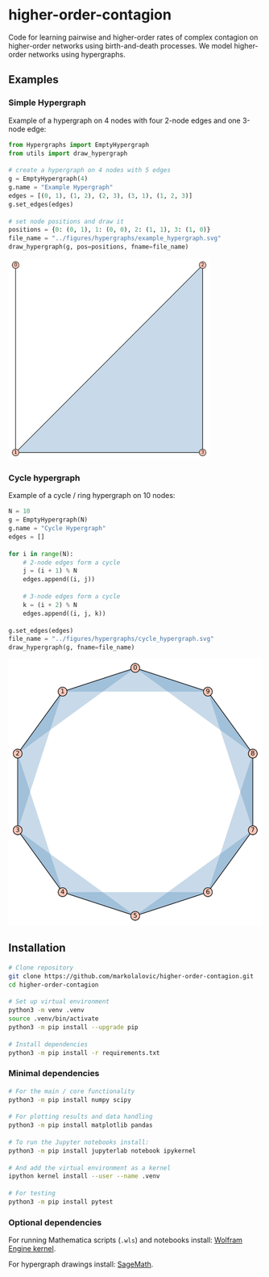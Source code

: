 # higher-order-contagion
Code for learning pairwise and higher-order rates of complex contagion on higher-order networks using birth-and-death processes. We model higher-order networks using hypergraphs.

## Examples

### Simple Hypergraph
Example of a hypergraph on 4 nodes with four 2-node edges and one 3-node edge:
```python
from Hypergraphs import EmptyHypergraph
from utils import draw_hypergraph

# create a hypergraph on 4 nodes with 5 edges
g = EmptyHypergraph(4)
g.name = "Example Hypergraph"
edges = [(0, 1), (1, 2), (2, 3), (3, 1), (1, 2, 3)]
g.set_edges(edges)

# set node positions and draw it
positions = {0: (0, 1), 1: (0, 0), 2: (1, 1), 3: (1, 0)}
file_name = "../figures/hypergraphs/example_hypergraph.svg"
draw_hypergraph(g, pos=positions, fname=file_name)
```
<!-- ![Example Hypergraph](figures/hypergraphs/example_hypergraph.svg) -->
<img src="figures/hypergraphs/example_hypergraph.svg" alt="Example Hypergraph" width="400" height="400">

### Cycle hypergraph
Example of a cycle / ring hypergraph on 10 nodes:
```python
N = 10
g = EmptyHypergraph(N)
g.name = "Cycle Hypergraph"
edges = []

for i in range(N):
    # 2-node edges form a cycle
    j = (i + 1) % N
    edges.append((i, j))
    
    # 3-node edges form a cycle
    k = (i + 2) % N
    edges.append((i, j, k))

g.set_edges(edges)
file_name = "../figures/hypergraphs/cycle_hypergraph.svg"
draw_hypergraph(g, fname=file_name)
```
![Cycle Hypergraph](figures/hypergraphs/cycle_hypergraph.svg)


## Installation
```bash
# Clone repository
git clone https://github.com/markolalovic/higher-order-contagion.git
cd higher-order-contagion

# Set up virtual environment
python3 -m venv .venv
source .venv/bin/activate
python3 -m pip install --upgrade pip

# Install dependencies
python3 -m pip install -r requirements.txt
```

### Minimal dependencies
```bash
# For the main / core functionality
python3 -m pip install numpy scipy

# For plotting results and data handling
python3 -m pip install matplotlib pandas

# To run the Jupyter notebooks install:
python3 -m pip install jupyterlab notebook ipykernel

# And add the virtual environment as a kernel
ipython kernel install --user --name .venv

# For testing
python3 -m pip install pytest
```

### Optional dependencies
For running Mathematica scripts (`.wls`) and notebooks install: [Wolfram Engine kernel](https://www.wolfram.com/engine/index.php.en). 

For hypergraph drawings install: [SageMath](https://www.sagemath.org/).
